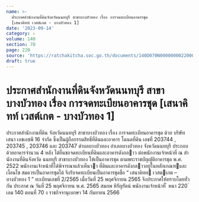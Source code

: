 ```yaml
---
name: >-
  ประกาศสำนักงานที่ดินจังหวัดนนทบุรี สาขาบางบัวทอง เรื่อง การจดทะเบียนอาคารชุด
  [เสนาคิทท์ เวสต์เกต - บางบัวทอง 1]
date: '2023-09-14'
category: ง
volume: 140
section: 70
page: 220
source: 'https://ratchakitcha.soc.go.th/documents/140D070N0000000022000.pdf'
draft: true
---
```


# ประกาศสำนักงานที่ดินจังหวัดนนทบุรี สาขาบางบัวทอง เรื่อง การจดทะเบียนอาคารชุด [เสนาคิทท์ เวสต์เกต - บางบัวทอง 1]

ประกาศสํานักงานที่ดิน จังหวัดนนทบุรี สาขาบางบัวทอง เรื่อง การจดทะเบียนอาคารชุด ด้วย บริษัท เสนา เอชเอชพี 16 จํากัด ซึ่งเป็นผู้ถือกรรมสิทธิ์ที่ดินและอาคาร โฉนดที่ดิน เลขที่ 203744 , 203745 , 203746 และ 203747 ตําบลบางบัวทอง อําเภอบางบัวทอง จังหวัดนนทบุรี ประกอบด้วยอาคารจํานวน 4 หลัง ได้ยื่นขอจดทะเบียนที่ดินและอาคารดังกลาว ต่อพนักงานเจ้าหน้าที่ ณ สํานักงานที่ดินจังหวัด นนทบุรี สาขาบางบัวทอง ให้เป็นอาคารชุด ตามพระราชบัญญัติอาคารชุด พ.ศ. 2522 พนักงานเจ้าหน้าที่ได้พิจารณาแล้วเห็นวา ที่ดินและอาคารดังกลาวอยู่ในหลักเกณฑและเงื่อนไข สมควรเป็นอาคารชุดได้ จึงรับจดทะเบียนเป็นอาคารชุดชื่อ “ เสนาคิทท เวสตเกต – บางบัวทอง 1 ” ทะเบียนเลขที่ 2/2565 เมื่อวันที่ 25 พฤศจิกายน 2565 จึงประกาศให้ทราบโดยทั่วกัน ประกาศ ณ วันที่ 25 พฤศจิกายน พ.ศ. 2565 สมภพ หิรัญรัตน์ พนักงานเจ้าหน้าที่ ้ หนา 220 ่ เลม 140 ตอนที่ 70 ง ราชกิจจานุเบกษา 14 กันยายน 2566
